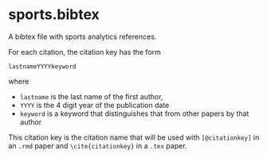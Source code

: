 # sports.bibtex
A bibtex file with sports analytics references. 

For each citation, the citation key has the form 

`lastnameYYYYkeyword`

where 

- `lastname` is the last name of the first author, 
- `YYYY` is the 4 digit year of the publication date
- `keyword` is a keyword that distinguishes that from other papers by that author

This citation key is the citation name that will be used with `[@citationkey]` in an `.rmd` paper and `\cite{citationkey}` in a `.tex` paper.

